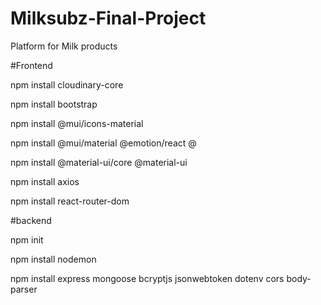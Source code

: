 # Milksubz-Final-Project
Platform for Milk products

#Frontend

npm install cloudinary-core

npm install bootstrap

npm install @mui/icons-material

npm install @mui/material @emotion/react @

npm install @material-ui/core @material-ui

npm install axios

npm install react-router-dom

#backend

npm init

npm install nodemon

npm install express mongoose bcryptjs jsonwebtoken dotenv cors body-parser
